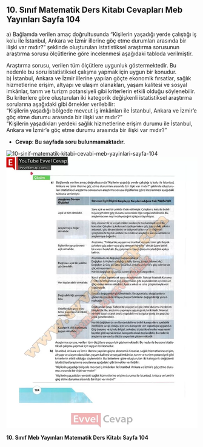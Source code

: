 ## 10. Sınıf Matematik Ders Kitabı Cevapları Meb Yayınları Sayfa 104

a) Bağlamda verilen amaç doğrultusunda “Kişilerin yaşadığı yerde çalıştığı iş kolu ile İstanbul, Ankara ve İzmir illerine göç etme durumları arasında bir ilişki var mıdır?” şeklinde oluşturulan istatistiksel araştırma sorusunun araştırma sorusu ölçütlerine göre incelenmesi aşağıdaki tabloda verilmiştir.

Araştırma sorusu, verilen tüm ölçütlere uygunluk göstermektedir. Bu nedenle bu soru istatistiksel çalışma yapmak için uygun bir konudur.  
 b) İstanbul, Ankara ve İzmir illerine yapılan göçte ekonomik fırsatlar, sağlık hizmetlerine erişim, altyapı ve ulaşım olanakları, yaşam kalitesi ve sosyal imkânlar, tarım ve turizm potansiyeli gibi kriterlerin etkili olduğu söylenebilir. Bu kriterlere göre oluşturulan iki kategorik değişkenli istatistiksel araştırma sorularına aşağıdaki gibi örnekler verilebilir:  
 “Kişilerin yaşadığı bölgede mevcut iş imkânları ile İstanbul, Ankara ve İzmir’e göç etme durumu arasında bir ilişki var mıdır?”  
 “Kişilerin yaşadıkları yerdeki sağlık hizmetlerine erişim durumu ile İstanbul, Ankara ve İzmir’e göç etme durumu arasında bir ilişki var mıdır?”

* **Cevap**: **Bu sayfada soru bulunmamaktadır.**

![10-sinif-matematik-kitabi-cevabi-meb-yayinlari-sayfa-104]()![10-sinif-matematik-kitabi-cevabi-meb-yayinlari-sayfa-104](./image1.webp)

**10. Sınıf Meb Yayınları Matematik Ders Kitabı Sayfa 104**